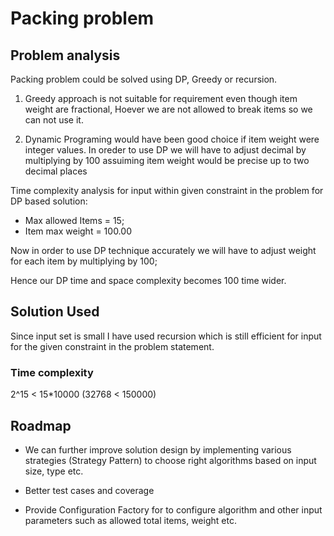 
# Packing problem

## Problem analysis

Packing problem could be solved using DP, Greedy or recursion.

1. Greedy approach is not suitable for requirement even though  item weight are fractional, Hoever we are  not allowed to break items so we can not use it.


2. Dynamic Programing would have been good choice if item weight were integer values. In oreder to use DP we will have to adjust decimal by multiplying by 100 assuiming item weight would be precise up to two decimal places

Time complexity analysis for input within given constraint in the problem for DP based solution:

 * Max allowed Items = 15;
 * Item max weight = 100.00
 
Now in order to use DP technique accurately we will have to adjust weight for each item by multiplying by 100;

Hence our DP time and space complexity becomes 100 time wider.


## Solution Used

Since input set is small I have used recursion which is still efficient for input for the given constraint in the problem statement.

### Time complexity 
 2^15 < 15*10000 (32768 < 150000)




## Roadmap

- We can further improve solution design by  implementing various strategies (Strategy Pattern) to choose right algorithms based on input size, type etc.


- Better test cases and coverage 
- Provide Configuration Factory for to configure algorithm and  other input parameters such as allowed total items, weight etc.

